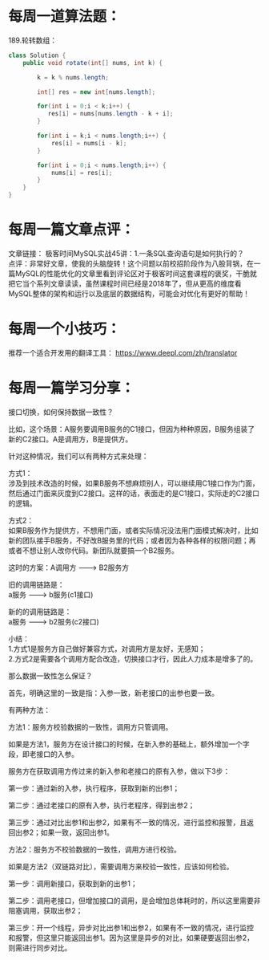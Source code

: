 # 每周一道算法题：
189.轮转数组：
```java
class Solution {
    public void rotate(int[] nums, int k) {

        k = k % nums.length;

        int[] res = new int[nums.length];

        for(int i = 0;i < k;i++) {
           res[i] = nums[nums.length - k + i];
        }

        for(int i = k;i < nums.length;i++) {
            res[i] = nums[i - k];
        }

        for(int i = 0;i < nums.length;i++) {
            nums[i] = res[i];
        }
    }
}
```
# 每周一篇文章点评：
文章链接： 极客时间MySQL实战45讲：1.一条SQL查询语句是如何执行的？</br>
点评：非常好文章，使我的头脑旋转！这个问题以前校招阶段作为八股背锅，在一篇MySQL的性能优化的文章里看到评论区对于极客时间这套课程的褒奖，干脆就把它当个系列文章读读，虽然课程时间已经是2018年了，但从更高的维度看MySQL整体的架构和运行以及底层的数据结构，可能会对优化有更好的帮助！

# 每周一个小技巧：
推荐一个适合开发用的翻译工具：
https://www.deepl.com/zh/translator
# 每周一篇学习分享：
接口切换，如何保持数据一致性？</br>

比如，这个场景：A服务要调用B服务的C1接口，但因为种种原因，B服务组装了新的C2接口。A是调用方，B是提供方。</br>

针对这种情况，我们可以有两种方式来处理：</br>

方式1：</br>
涉及到技术改造的时候，如果B服务不想麻烦别人，可以继续用C1接口作为门面，然后通过门面来灰度到C2接口。这样的话，表面走的是C1接口，实际走的C2接口的逻辑。<br>

方式2：</br>
如果B服务作为提供方，不想用门面，或者实际情况没法用门面模式解决时，比如新的团队接手B服务，不好改B服务里的代码；或者因为各种各样的权限问题；再或者不想让别人改你代码。新团队就要搞一个B2服务。</br>

这时的方案：A调用方 --->  B2服务方 </br>

旧的调用链路是：</br>
a服务 ---> b服务(c1接口)  </br>

新的的调用链路是：</br>
a服务 ---> b2服务(c2接口)  </br>

小结： </br>
1.方式1是服务方自己做好兼容方式，对调用方是友好，无感知；</br>
2.方式2是需要各个调用方配合改造，切换接口才行，因此人力成本是增多了的。</br>

那么数据一致性怎么保证？ </br>

首先，明确这里的一致是指：入参一致，新老接口的出参也要一致。  </br>

有两种方法：</br>

方法1：服务方校验数据的一致性，调用方只管调用。</br>

如果是方法1，服务方在设计接口的时候，在新入参的基础上，额外增加一个字段，即老接口的入参。 </br>

服务方在获取调用方传过来的新入参和老接口的原有入参，做以下3步：</br>

第一步：通过新的入参，执行程序，获取到新的出参1；</br>

第二步：通过老接口的原有入参，执行老程序，得到出参2；</br>

第三步：通过对比出参1和出参2，如果有不一致的情况，进行监控和报警，且返回出参2；如果一致，返回出参1。</br>

方法2：服务方不校验数据的一致性，调用方进行校验。</br>

如果是方法2（双链路对比），需要调用方来校验一致性，应该如何检验。</br>

第一步：调用新接口，获取到新的出参1；</br>

第二步：调用老接口，但增加接口的调用，是会增加总体耗时的，所以这里需要非阻塞调用，获取出参2；</br>

第三步：开一个线程，异步对比出参1和出参2，如果有不一致的情况，进行监控和报警，但这里只能返回出参1。因为这里是异步的对比，如果硬要返回出参2，则需进行同步对比。</br>

